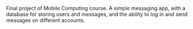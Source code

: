 Final project of Mobile Computing course. A simple messaging app, with a database for storing users and messages, and the ability to log in and send messages on different accounts.
